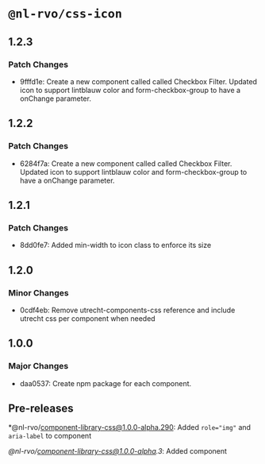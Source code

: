 # `@nl-rvo/css-icon`

## 1.2.3

### Patch Changes

- 9fffd1e: Create a new component called called Checkbox Filter. Updated icon to support lintblauw color and form-checkbox-group to have a onChange parameter.

## 1.2.2

### Patch Changes

- 6284f7a: Create a new component called called Checkbox Filter. Updated icon to support lintblauw color and form-checkbox-group to have a onChange parameter.

## 1.2.1

### Patch Changes

- 8dd0fe7: Added min-width to icon class to enforce its size

## 1.2.0

### Minor Changes

- 0cdf4eb: Remove utrecht-components-css reference and include utrecht css per component when needed

## 1.0.0

### Major Changes

- daa0537: Create npm package for each component.

## Pre-releases

\*@nl-rvo/component-library-css@1.0.0-alpha.290:
Added `role="img"` and `aria-label` to component

_@nl-rvo/component-library-css@1.0.0-alpha.3_:
Added component
